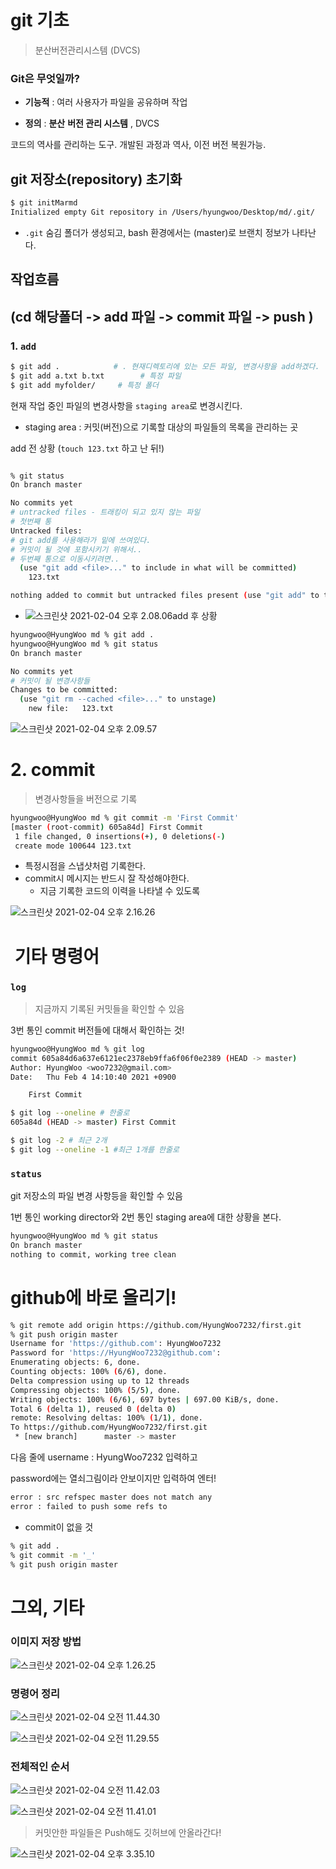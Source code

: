 # git 기초

> 분산버전관리시스템 (DVCS)

### Git은 무엇일까?

* **기능적** : 여러 사용자가 파일을 공유하며 작업

* **정의** : **분산** **버전 관리 시스템** , DVCS

코드의 역사를 관리하는 도구. 개발된 과정과 역사, 이전 버전 복원가능.



## git 저장소(repository) 초기화

```bash
$ git initMarmd
Initialized empty Git repository in /Users/hyungwoo/Desktop/md/.git/
```

* `.git` 숨김 폴더가 생성되고, bash 환경에서는 (master)로 브랜치 정보가 나타난다.



## 작업흐름 

## (cd 해당폴더 -> add 파일 -> commit 파일 -> push )

### 1. `add`

```bash
$ git add .            # . 현재디렉토리에 있는 모든 파일, 변경사항을 add하겠다.
$ git add a.txt b.txt        # 특정 파일
$ git add myfolder/     # 특정 폴더
```



현재 작업 중인 파일의 변경사항을 `staging area`로 변경시킨다.

* staging area : 커밋(버전)으로 기록할 대상의 파일들의 목록을 관리하는 곳

add 전 상황 (`touch 123.txt` 하고 난 뒤!)

```bash

% git status
On branch master

No commits yet
# untracked files - 트래킹이 되고 있지 않는 파일
# 첫번째 통
Untracked files:
# git add를 사용해라가 밑에 쓰여있다.
# 커밋이 될 것에 포함시키기 위해서..
# 두번째 통으로 이동시키려면..
  (use "git add <file>..." to include in what will be committed)
	123.txt

nothing added to commit but untracked files present (use "git add" to track)
```



* ![스크린샷 2021-02-04 오후 2.08.06](./md-images/%E1%84%89%E1%85%B3%E1%84%8F%E1%85%B3%E1%84%85%E1%85%B5%E1%86%AB%E1%84%89%E1%85%A3%E1%86%BA%202021-02-04%20%E1%84%8B%E1%85%A9%E1%84%92%E1%85%AE%202.08.06.png)add 후 상황

```bash
hyungwoo@HyungWoo md % git add .
hyungwoo@HyungWoo md % git status
On branch master

No commits yet
# 커밋이 될 변경사항들
Changes to be committed:
  (use "git rm --cached <file>..." to unstage)
	new file:   123.txt
```

![스크린샷 2021-02-04 오후 2.09.57](./md-images/%E1%84%89%E1%85%B3%E1%84%8F%E1%85%B3%E1%84%85%E1%85%B5%E1%86%AB%E1%84%89%E1%85%A3%E1%86%BA%202021-02-04%20%E1%84%8B%E1%85%A9%E1%84%92%E1%85%AE%202.09.57.png)



# 2. commit

> 변경사항들을 버전으로 기록

```bash
hyungwoo@HyungWoo md % git commit -m 'First Commit'
[master (root-commit) 605a84d] First Commit
 1 file changed, 0 insertions(+), 0 deletions(-)
 create mode 100644 123.txt
```

* 특정시점을 스냅샷처럼 기록한다.
* commit시 메시지는 반드시 잘 작성해야한다.
  * 지금 기록한 코드의 이력을 나타낼 수 있도록



![스크린샷 2021-02-04 오후 2.16.26](./md-images/%E1%84%89%E1%85%B3%E1%84%8F%E1%85%B3%E1%84%85%E1%85%B5%E1%86%AB%E1%84%89%E1%85%A3%E1%86%BA%202021-02-04%20%E1%84%8B%E1%85%A9%E1%84%92%E1%85%AE%202.16.26.png)

#  기타 명령어

###  `log`

> 지금까지 기록된 커밋들을 확인할 수 있음

3번 통인 commit 버전들에 대해서 확인하는 것! 

```bash
hyungwoo@HyungWoo md % git log
commit 605a84d6a637e6121ec2378eb9ffa6f06f0e2389 (HEAD -> master)
Author: HyungWoo <woo7232@gmail.com>
Date:   Thu Feb 4 14:10:40 2021 +0900

    First Commit

$ git log --oneline # 한줄로
605a84d (HEAD -> master) First Commit

$ git log -2 # 최근 2개
$ git log --oneline -1 #최근 1개를 한줄로
```



### `status`

git 저장소의 파일 변경 사항등을 확인할 수 있음

1번 통인 working director와 2번 통인 staging area에 대한 상황을 본다. 

```bash
hyungwoo@HyungWoo md % git status
On branch master
nothing to commit, working tree clean

```

# github에 바로 올리기!

```bash
% git remote add origin https://github.com/HyungWoo7232/first.git
% git push origin master
Username for 'https://github.com': HyungWoo7232
Password for 'https://HyungWoo7232@github.com': 
Enumerating objects: 6, done.
Counting objects: 100% (6/6), done.
Delta compression using up to 12 threads
Compressing objects: 100% (5/5), done.
Writing objects: 100% (6/6), 697 bytes | 697.00 KiB/s, done.
Total 6 (delta 1), reused 0 (delta 0)
remote: Resolving deltas: 100% (1/1), done.
To https://github.com/HyungWoo7232/first.git
 * [new branch]      master -> master
```

다음 줄에 username : HyungWoo7232 입력하고

password에는 열쇠그림이라 안보이지만 입력하여 엔터!



```bash
error : src refspec master does not match any
error : failed to push some refs to
```

* commit이 없을 것

```bash
% git add .
% git commit -m '_'
% git push origin master
```





# 그외, 기타

### 이미지 저장 방법

![스크린샷 2021-02-04 오후 1.26.25](./md-images/%E1%84%89%E1%85%B3%E1%84%8F%E1%85%B3%E1%84%85%E1%85%B5%E1%86%AB%E1%84%89%E1%85%A3%E1%86%BA%202021-02-04%20%E1%84%8B%E1%85%A9%E1%84%92%E1%85%AE%201.26.25-2427971.png)



### 명령어 정리

![스크린샷 2021-02-04 오전 11.44.30](./md-images/%E1%84%89%E1%85%B3%E1%84%8F%E1%85%B3%E1%84%85%E1%85%B5%E1%86%AB%E1%84%89%E1%85%A3%E1%86%BA%202021-02-04%20%E1%84%8B%E1%85%A9%E1%84%8C%E1%85%A5%E1%86%AB%2011.44.30.png) 

![스크린샷 2021-02-04 오전 11.29.55](./md-images/%E1%84%89%E1%85%B3%E1%84%8F%E1%85%B3%E1%84%85%E1%85%B5%E1%86%AB%E1%84%89%E1%85%A3%E1%86%BA%202021-02-04%20%E1%84%8B%E1%85%A9%E1%84%8C%E1%85%A5%E1%86%AB%2011.29.55.png)



### 전체적인 순서

![스크린샷 2021-02-04 오전 11.42.03](./md-images/%E1%84%89%E1%85%B3%E1%84%8F%E1%85%B3%E1%84%85%E1%85%B5%E1%86%AB%E1%84%89%E1%85%A3%E1%86%BA%202021-02-04%20%E1%84%8B%E1%85%A9%E1%84%8C%E1%85%A5%E1%86%AB%2011.42.03.png)

![스크린샷 2021-02-04 오전 11.41.01](./md-images/%E1%84%89%E1%85%B3%E1%84%8F%E1%85%B3%E1%84%85%E1%85%B5%E1%86%AB%E1%84%89%E1%85%A3%E1%86%BA%202021-02-04%20%E1%84%8B%E1%85%A9%E1%84%8C%E1%85%A5%E1%86%AB%2011.41.01.png)







> 커밋안한 파일들은 Push해도 깃허브에 안올라간다!

![스크린샷 2021-02-04 오후 3.35.10](./md-images/%E1%84%89%E1%85%B3%E1%84%8F%E1%85%B3%E1%84%85%E1%85%B5%E1%86%AB%E1%84%89%E1%85%A3%E1%86%BA%202021-02-04%20%E1%84%8B%E1%85%A9%E1%84%92%E1%85%AE%203.35.10.png)